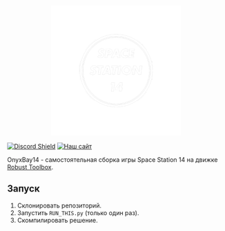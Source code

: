 
<p align="center"> <img alt="Space Station 14" height="300" src="./Resources/Textures/Logo/logo.png" /></p>

[![Discord Shield](https://discordapp.com/api/guilds/414832443384659968/widget.png?style=shield)](https://discord.gg/4JFNdbk) [![Наш сайт](https://img.shields.io/badge/-%D0%9D%D0%B0%D1%88%20%D1%81%D0%B0%D0%B9%D1%82-brightgreen)](https://ss13.ru/)

OnyxBay14 - самостоятельная сборка игры Space Station 14 на движке [Robust Toolbox](https://github.com/space-wizards/RobustToolbox).

## Запуск

1. Склонировать репозиторий.
2. Запустить `RUN_THIS.py` (только один раз).
3. Скомпилировать решение.
